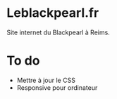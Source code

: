 # Leblackpearl.fr
Site internet du Blackpearl à Reims.

# To do
- Mettre à jour le CSS
- Responsive pour ordinateur
